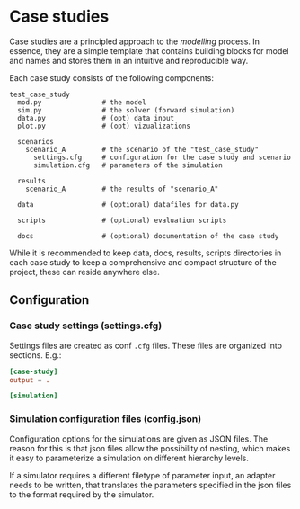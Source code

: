 # Case studies

Case studies are a principled approach to the *modelling* process. In essence, they are a simple template that contains building blocks for model and names and stores them in an intuitive and reproducible way.

Each case study consists of the following components:

```
test_case_study
  mod.py               # the model
  sim.py               # the solver (forward simulation)
  data.py              # (opt) data input
  plot.py              # (opt) vizualizations

  scenarios
    scenario_A         # the scenario of the "test_case_study" 
      settings.cfg     # configuration for the case study and scenario
      simulation.cfg   # parameters of the simulation

  results
    scenario_A         # the results of "scenario_A"

  data                 # (optional) datafiles for data.py

  scripts              # (optional) evaluation scripts

  docs                 # (optional) documentation of the case study
```

While it is recommended to keep data, docs, results, scripts directories in each case study to keep a comprehensive and compact structure of the project, these can reside anywhere else. 

## Configuration


### Case study settings (settings.cfg)

Settings files are created as conf `.cfg` files. These files are organized into sections. E.g.:

```conf
[case-study]
output = .

[simulation]

```


### Simulation configuration files (config.json)

Configuration options for the simulations are given as JSON files. The reason for this is that json files allow the possibility of nesting, which makes it easy to parameterize a simulation on different hierarchy levels.

If a simulator requires a different filetype of parameter input, an adapter needs to be written, that translates the parameters specified in the json files to the format required by the simulator.

